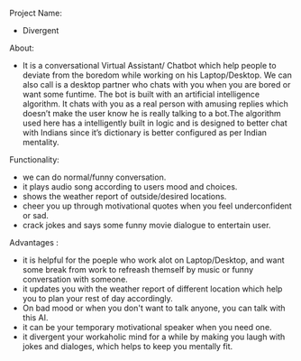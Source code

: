 Project Name: 
  - Divergent

About: 
  - It is a conversational Virtual Assistant/ Chatbot which help people to deviate from the boredom while working on his Laptop/Desktop. We can also call is a desktop partner who chats with you when you are bored or want some funtime. The bot is built with an artificial intelligence algorithm. It chats with you as a real person with amusing replies which doesn’t make the user know he is really talking to a bot.The algorithm used here has a intelligently built in logic and is designed to better chat with Indians since it’s dictionary is better configured as per Indian mentality.

Functionality: 
  - we can do normal/funny conversation.
  - it plays audio song according to users mood and choices. 
  - shows the weather report of outside/desired locations.
  - cheer you up through motivational quotes when you feel underconfident or sad.
  - crack jokes and says some funny movie dialogue to entertain user.

Advantages :
  - it is helpful for the poeple who work alot on Laptop/Desktop, and want some break from work to refreash themself by music or funny   conversation with someone.
  - it updates you with the weather report of different location which help you to plan your rest of day accordingly.
  - On bad mood or when you don't want to talk anyone, you can talk with this AI.
  - it can be your temporary motivational speaker when you need one.
  - it divergent your workaholic mind for a while by making you laugh with jokes and dialoges, which helps to keep you mentally fit.
